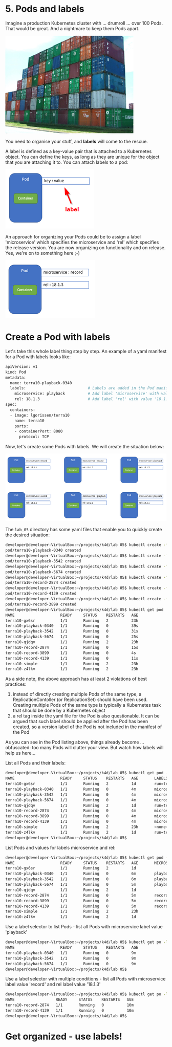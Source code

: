 # 5. Pods and labels
Imagine a production Kubernetes cluster with ... drumroll ... over 100 Pods. That would be great. And a nightmare to keep them Pods apart.

<img src="img/lab5-a-lot-of-pods.png" width=400 >


You need to organise your stuff, and **labels** will come to the rescue.

A label is defined as a key-value pair that is attached to a Kubernetes object. You can define the keys, as long as they are unique for the object that you are attaching it to. You can attach labels to a pod:

![pod and label](img/lab5-pod-and-label.png)

An approach for organizing your Pods could be to assign a label 'microservice' which specifies the microservice and 'rel' which specifies the release version. You are now organizing on functionality and on release. Yes, we're on to something here ;-)

![pod and 2 labels](img/lab5-pod-and-2-labels.png)


# Create a Pod with labels

Let's take this whole label thing step by step. An example of a yaml manifest for a Pod with labels looks like:
```bash
apiVersion: v1
kind: Pod
metadata:
  name: terra10-playback-0340
  labels:                           # Labels are added in the Pod manifest metadata section
    microservice: playback          # Add label 'microservice' with value 'playback'
    rel: 18.1.3                     # Add label 'rel' with value '18.1.3'
spec:
  containers:
  - image: lgorissen/terra10
    name: terra10
    ports:
    - containerPort: 8080
      protocol: TCP

```

Now, let's create some Pods with labels. We will create the situation below:


![multiple pods and labels](img/lab5-multiple-pods-and-labels.png)


The `lab_05` directory has some yaml files that enable you to quickly create the desired situation:
```bash
developer@developer-VirtualBox:~/projects/k4d/lab 05$ kubectl create -f terra10-playback-18-1-3.yaml 
pod/terra10-playback-0340 created
developer@developer-VirtualBox:~/projects/k4d/lab 05$ kubectl create -f terra10-playback-18-2-1_01.yaml 
pod/terra10-playback-3542 created
developer@developer-VirtualBox:~/projects/k4d/lab 05$ kubectl create -f terra10-playback-18-2-1_02.yaml 
pod/terra10-playback-5674 created
developer@developer-VirtualBox:~/projects/k4d/lab 05$ kubectl create -f terra10-record-18-1-3_01.yaml 
pod/terra10-record-2874 created
developer@developer-VirtualBox:~/projects/k4d/lab 05$ kubectl create -f terra10-record-18-1-3_02.yaml 
pod/terra10-record-4139 created
developer@developer-VirtualBox:~/projects/k4d/lab 05$ kubectl create -f terra10-record-18-2-1.yaml 
pod/terra10-record-3899 created
developer@developer-VirtualBox:~/projects/k4d/lab 05$ kubectl get pod
NAME                    READY     STATUS    RESTARTS   AGE
terra10-gx6sr           1/1       Running   2          23h
terra10-playback-0340   1/1       Running   0          39s
terra10-playback-3542   1/1       Running   0          31s
terra10-playback-5674   1/1       Running   0          25s
terra10-qjdqv           1/1       Running   2          23h
terra10-record-2874     1/1       Running   0          15s
terra10-record-3899     1/1       Running   0          4s
terra10-record-4139     1/1       Running   0          11s
terra10-simple          1/1       Running   2          23h
terra10-z4lkv           1/1       Running   2          23h
```
As a side note, the above approach has at least 2 violations of best practices:
1. instead of directly creating multiple Pods of the same type, a ReplicationContoller (or ReplicationSet) should have been used. Creating multiple Pods of the same type is typically a Kubernetes task that should be done by a Kubernetes object
2. a rel tag inside the yaml file for the Pod is also questionable. It can be argued that such label should be applied after the Pod has been created, so a version label of the Pod is not included in the manifest of the Pod

As you can see in the Pod listing above, things already become ... obfuscated: too many Pods will clutter your view. But watch how labels will help us here...

List all Pods and their labels:
```bash
developer@developer-VirtualBox:~/projects/k4d/lab 05$ kubectl get pod --show-labels 
NAME                    READY     STATUS    RESTARTS   AGE       LABELS
terra10-gx6sr           1/1       Running   2          1d        run=terra10
terra10-playback-0340   1/1       Running   0          4m        microservice=playback,rel=18.1.3
terra10-playback-3542   1/1       Running   0          4m        microservice=playback,rel=18.2.1
terra10-playback-5674   1/1       Running   0          4m        microservice=playback,rel=18.2.1
terra10-qjdqv           1/1       Running   2          1d        run=terra10
terra10-record-2874     1/1       Running   0          4m        microservice=record,rel=18.1.3
terra10-record-3899     1/1       Running   0          4m        microservice=record,rel=18.2.1
terra10-record-4139     1/1       Running   0          4m        microservice=record,rel=18.1.3
terra10-simple          1/1       Running   2          23h       <none>
terra10-z4lkv           1/1       Running   2          1d        run=terra10
developer@developer-VirtualBox:~/projects/k4d/lab 05$ 
```
List Pods and values for labels microservice and rel:  
```bash
developer@developer-VirtualBox:~/projects/k4d/lab 05$ kubectl get pod -L microservice,rel
NAME                    READY     STATUS    RESTARTS   AGE       MICROSERVICE   REL
terra10-gx6sr           1/1       Running   2          1d                       
terra10-playback-0340   1/1       Running   0          6m        playback       18.1.3
terra10-playback-3542   1/1       Running   0          6m        playback       18.2.1
terra10-playback-5674   1/1       Running   0          5m        playback       18.2.1
terra10-qjdqv           1/1       Running   2          1d                       
terra10-record-2874     1/1       Running   0          5m        record         18.1.3
terra10-record-3899     1/1       Running   0          5m        record         18.2.1
terra10-record-4139     1/1       Running   0          5m        record         18.1.3
terra10-simple          1/1       Running   2          23h                      
terra10-z4lkv           1/1       Running   2          1d                       
```
Use a label selector to list Pods - list all Pods with microservice label value 'playback' 
```bash
developer@developer-VirtualBox:~/projects/k4d/lab 05$ kubectl get po -l microservice=playback
NAME                    READY     STATUS    RESTARTS   AGE
terra10-playback-0340   1/1       Running   0          9m
terra10-playback-3542   1/1       Running   0          9m
terra10-playback-5674   1/1       Running   0          9m
developer@developer-VirtualBox:~/projects/k4d/lab 05$
```

Use a label selector with multiple conditions - list all Pods with microservice label value 'record' and rel label value '18.1.3' 
```bash
developer@developer-VirtualBox:~/projects/k4d/lab 05$ kubectl get po -l microservice=record,rel=18.1.3
NAME                  READY     STATUS    RESTARTS   AGE
terra10-record-2874   1/1       Running   0          10m
terra10-record-4139   1/1       Running   0          10m
developer@developer-VirtualBox:~/projects/k4d/lab 05$ 
```

# Get organized - use labels!